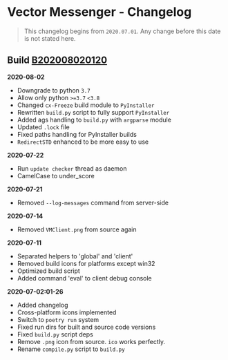 # **Vector Messenger** - Changelog
> This changelog begins from `2020.07.01`. Any change before this date is not stated here.


## Build [**B202008020120**](https://github.com/maximilionus/VectorMessenger/releases/tag/B202008020120)

**2020-08-02**
- Downgrade to python `3.7`
- Allow only python `>=3.7` `<3.8`
- Changed `cx-Freeze` build module to `PyInstaller`
- Rewritten `build.py` script to fully support `PyInstaller`
- Added ags handling to `build.py` with `argparse` module
- Updated `.lock` file
- Fixed paths handling for PyInstaller builds
- `RedirectSTD` enhanced to be more easy to use

**2020-07-22**
- Run `update checker` thread as daemon
- CamelCase to under_score

**2020-07-21**
- Removed `--log-messages` command from server-side

**2020-07-14**
- Removed `VMClient.png` from source again

**2020-07-11**
- Separated helpers to 'global' and 'client'
- Removed build icons for platforms except win32
- Optimized build script
- Added command 'eval' to client debug console

**2020-07-02:01-26**
- Added changelog
- Cross-platform icons implemented
- Switch to `poetry run` system
- Fixed run dirs for built and source code versions
- Fixed `build.py` script deps
- Remove `.png` icon from source. `ico` works perfectly.
- Rename `compile.py` script to `build.py`